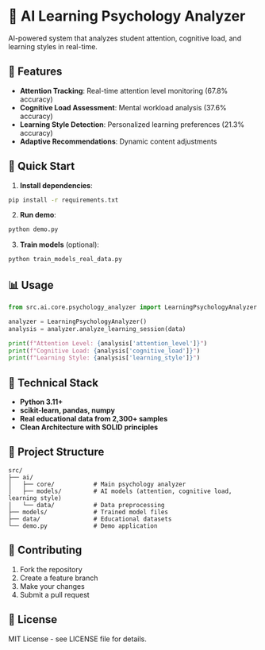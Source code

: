 # 🧠 AI Learning Psychology Analyzer

AI-powered system that analyzes student attention, cognitive load, and learning styles in real-time.

## 🎯 Features

- **Attention Tracking**: Real-time attention level monitoring (67.8% accuracy)
- **Cognitive Load Assessment**: Mental workload analysis (37.6% accuracy)
- **Learning Style Detection**: Personalized learning preferences (21.3% accuracy)
- **Adaptive Recommendations**: Dynamic content adjustments

## 🚀 Quick Start

1. **Install dependencies**:
```bash
pip install -r requirements.txt
```

2. **Run demo**:
```bash
python demo.py
```

3. **Train models** (optional):
```bash
python train_models_real_data.py
```

## 📊 Usage

```python
from src.ai.core.psychology_analyzer import LearningPsychologyAnalyzer

analyzer = LearningPsychologyAnalyzer()
analysis = analyzer.analyze_learning_session(data)

print(f"Attention Level: {analysis['attention_level']}")
print(f"Cognitive Load: {analysis['cognitive_load']}")
print(f"Learning Style: {analysis['learning_style']}")
```

## 🔧 Technical Stack

- **Python 3.11+**
- **scikit-learn, pandas, numpy**
- **Real educational data from 2,300+ samples**
- **Clean Architecture with SOLID principles**

## 📁 Project Structure

```
src/
├── ai/
│   ├── core/           # Main psychology analyzer
│   ├── models/         # AI models (attention, cognitive load, learning style)
│   └── data/           # Data preprocessing
├── models/             # Trained model files
├── data/               # Educational datasets
└── demo.py             # Demo application
```

## 🤝 Contributing

1. Fork the repository
2. Create a feature branch
3. Make your changes
4. Submit a pull request

## 📄 License

MIT License - see LICENSE file for details. 
